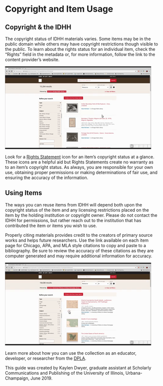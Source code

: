 # Copyright and Item Usage

## Copyright & the IDHH

The copyright status of IDHH materials varies. Some items may be in the public domain while others may have copyright restrictions though visible to the public. To learn about the rights status for an individual item, check the “Rights” field in the metadata or, for more information, follow the link to the content provider’s website.

![Animated GIF showing link to content provider's site](/static/local/illinois/go-to-extermal-link.gif "Where to find content provider's site link")

Look for a [Rights Statement](https://rightsstatements.org/en/) icon for an item’s copyright status at a glance. These icons are a helpful aid but Rights Statements create no warranty as to an item’s copyright status. As always, you are responsible for your own use, obtaining proper permissions or making determinations of fair use, and ensuring the accuracy of the information.

## Using Items

The ways you can reuse items from IDHH will depend both upon the copyright status of the item and any licensing restrictions placed on the item by the holding institution or copyright owner. Please do not contact the IDHH for permissions, but rather reach out to the institution that has contributed the item or items you wish to use.

Properly citing materials provides credit to the creators of primary source works and helps future researchers. Use the link available on each item page for Chicago, APA, and MLA style citations to copy and paste to a bibliography. Be sure to review the accuracy of these citations as they are computer generated and may require additional information for accuracy.

![Animated GIF showing how to cite IDHH items](/static/local/illinois/cite-item.gif "How to cite IDHH items")

Learn more about how you can use the collection as an educator, developer, or researcher from the [DPLA](https://dp.la/guides).

This guide was created by Kaylen Dwyer, graduate assistant at Scholarly Communications and Publishing of the University of Illinois, Urbana-Champaign, June 2019.
